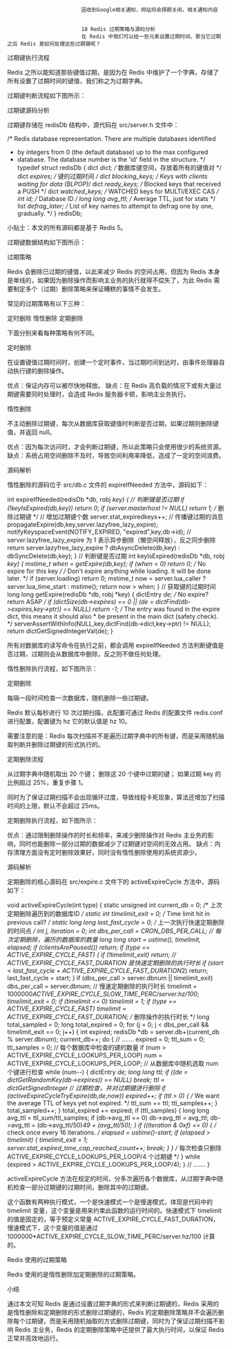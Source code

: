 
                            
                            因收到Google相关通知，网站将会择期关闭。相关通知内容
                            
                            
                            18 Redis 过期策略与源码分析
                            在 Redis 中我们可以给一些元素设置过期时间，那当它过期之后 Redis 是如何处理这些过期键呢？

过期键执行流程

Redis 之所以能知道那些键值过期，是因为在 Redis 中维护了一个字典，存储了所有设置了过期时间的键值，我们称之为过期字典。

过期键判断流程如下图所示：



过期键源码分析

过期键存储在 redisDb 结构中，源代码在 src/server.h 文件中：

/* Redis database representation. There are multiple databases identified
 * by integers from 0 (the default database) up to the max configured
 * database. The database number is the 'id' field in the structure. */
typedef struct redisDb {
    dict *dict;                 /* 数据库键空间，存放着所有的键值对 */
    dict *expires;              /* 键的过期时间 */
    dict *blocking_keys;        /* Keys with clients waiting for data (BLPOP)*/
    dict *ready_keys;           /* Blocked keys that received a PUSH */
    dict *watched_keys;         /* WATCHED keys for MULTI/EXEC CAS */
    int id;                     /* Database ID */
    long long avg_ttl;          /* Average TTL, just for stats */
    list *defrag_later;         /* List of key names to attempt to defrag one by one, gradually. */
} redisDb;




小贴士：本文的所有源码都是基于 Redis 5。


过期键数据结构如下图所示：



过期策略

Redis 会删除已过期的键值，以此来减少 Redis 的空间占用，但因为 Redis 本身是单线的，如果因为删除操作而影响主业务的执行就得不偿失了，为此 Redis 需要制定多个（过期）删除策略来保证糟糕的事情不会发生。

常见的过期策略有以下三种：


定时删除
惰性删除
定期删除


下面分别来看每种策略有何不同。

定时删除

在设置键值过期时间时，创建一个定时事件，当过期时间到达时，由事件处理器自动执行键的删除操作。


优点：保证内存可以被尽快地释放。
缺点：在 Redis 高负载的情况下或有大量过期键需要同时处理时，会造成 Redis 服务器卡顿，影响主业务执行。


惰性删除

不主动删除过期键，每次从数据库获取键值时判断是否过期，如果过期则删除键值，并返回 null。


优点：因为每次访问时，才会判断过期键，所以此策略只会使用很少的系统资源。
缺点：系统占用空间删除不及时，导致空间利用率降低，造成了一定的空间浪费。


源码解析

惰性删除的源码位于 src/db.c 文件的 expireIfNeeded 方法中，源码如下：

int expireIfNeeded(redisDb *db, robj *key) {
    // 判断键是否过期
    if (!keyIsExpired(db,key)) return 0;
    if (server.masterhost != NULL) return 1;
    /* 删除过期键 */
    // 增加过期键个数
    server.stat_expiredkeys++;
    // 传播键过期的消息
    propagateExpire(db,key,server.lazyfree_lazy_expire);
    notifyKeyspaceEvent(NOTIFY_EXPIRED,
        "expired",key,db->id);
    // server.lazyfree_lazy_expire 为 1 表示异步删除（懒空间释放），反之同步删除
    return server.lazyfree_lazy_expire ? dbAsyncDelete(db,key) :
                                         dbSyncDelete(db,key);
}
// 判断键是否过期
int keyIsExpired(redisDb *db, robj *key) {
    mstime_t when = getExpire(db,key);
    if (when < 0) return 0; /* No expire for this key */
    /* Don't expire anything while loading. It will be done later. */
    if (server.loading) return 0;
    mstime_t now = server.lua_caller ? server.lua_time_start : mstime();
    return now > when;
}
// 获取键的过期时间
long long getExpire(redisDb *db, robj *key) {
    dictEntry *de;
    /* No expire? return ASAP */
    if (dictSize(db->expires) == 0 ||
       (de = dictFind(db->expires,key->ptr)) == NULL) return -1;
    /* The entry was found in the expire dict, this means it should also
     * be present in the main dict (safety check). */
    serverAssertWithInfo(NULL,key,dictFind(db->dict,key->ptr) != NULL);
    return dictGetSignedIntegerVal(de);
}



所有对数据库的读写命令在执行之前，都会调用 expireIfNeeded 方法判断键值是否过期，过期则会从数据库中删除，反之则不做任何处理。

惰性删除执行流程，如下图所示：



定期删除

每隔一段时间检查一次数据库，随机删除一些过期键。

Redis 默认每秒进行 10 次过期扫描，此配置可通过 Redis 的配置文件 redis.conf 进行配置，配置键为 hz 它的默认值是 hz 10。

需要注意的是：Redis 每次扫描并不是遍历过期字典中的所有键，而是采用随机抽取判断并删除过期键的形式执行的。

定期删除流程


从过期字典中随机取出 20 个键；
删除这 20 个键中过期的键；
如果过期 key 的比例超过 25%，重复步骤 1。


同时为了保证过期扫描不会出现循环过度，导致线程卡死现象，算法还增加了扫描时间的上限，默认不会超过 25ms。

定期删除执行流程，如下图所示：




优点：通过限制删除操作的时长和频率，来减少删除操作对 Redis 主业务的影响，同时也能删除一部分过期的数据减少了过期键对空间的无效占用。
缺点：内存清理方面没有定时删除效果好，同时没有惰性删除使用的系统资源少。


源码解析

定期删除的核心源码在 src/expire.c 文件下的 activeExpireCycle 方法中，源码如下：

void activeExpireCycle(int type) {
    static unsigned int current_db = 0; /* 上次定期删除遍历到的数据库ID */
    static int timelimit_exit = 0;      /* Time limit hit in previous call? */
    static long long last_fast_cycle = 0; /* 上一次执行快速定期删除的时间点 */
    int j, iteration = 0;
    int dbs_per_call = CRON_DBS_PER_CALL; // 每次定期删除，遍历的数据库的数量
    long long start = ustime(), timelimit, elapsed;
    if (clientsArePaused()) return;
    if (type == ACTIVE_EXPIRE_CYCLE_FAST) {
        if (!timelimit_exit) return;
        // ACTIVE_EXPIRE_CYCLE_FAST_DURATION 是快速定期删除的执行时长
        if (start < last_fast_cycle + ACTIVE_EXPIRE_CYCLE_FAST_DURATION*2) return;
        last_fast_cycle = start;
    }
    if (dbs_per_call > server.dbnum || timelimit_exit)
        dbs_per_call = server.dbnum;
    // 慢速定期删除的执行时长
    timelimit = 1000000*ACTIVE_EXPIRE_CYCLE_SLOW_TIME_PERC/server.hz/100;
    timelimit_exit = 0;
    if (timelimit <= 0) timelimit = 1;
    if (type == ACTIVE_EXPIRE_CYCLE_FAST)
        timelimit = ACTIVE_EXPIRE_CYCLE_FAST_DURATION; /* 删除操作的执行时长 */
    long total_sampled = 0;
    long total_expired = 0;
    for (j = 0; j < dbs_per_call && timelimit_exit == 0; j++) {
        int expired;
        redisDb *db = server.db+(current_db % server.dbnum);
        current_db++;
        do {
            // .......
            expired = 0;
            ttl_sum = 0;
            ttl_samples = 0;
            // 每个数据库中检查的键的数量
            if (num > ACTIVE_EXPIRE_CYCLE_LOOKUPS_PER_LOOP)
                num = ACTIVE_EXPIRE_CYCLE_LOOKUPS_PER_LOOP;
            // 从数据库中随机选取 num 个键进行检查
            while (num--) {
                dictEntry *de;
                long long ttl;
                if ((de = dictGetRandomKey(db->expires)) == NULL) break;
                ttl = dictGetSignedInteger
                // 过期检查，并对过期键进行删除
                if (activeExpireCycleTryExpire(db,de,now)) expired++;
                if (ttl > 0) {
                    /* We want the average TTL of keys yet not expired. */
                    ttl_sum += ttl;
                    ttl_samples++;
                }
                total_sampled++;
            }
            total_expired += expired;
            if (ttl_samples) {
                long long avg_ttl = ttl_sum/ttl_samples;
                if (db->avg_ttl == 0) db->avg_ttl = avg_ttl;
                db->avg_ttl = (db->avg_ttl/50)*49 + (avg_ttl/50);
            }
            if ((iteration & 0xf) == 0) { /* check once every 16 iterations. */
                elapsed = ustime()-start;
                if (elapsed > timelimit) {
                    timelimit_exit = 1;
                    server.stat_expired_time_cap_reached_count++;
                    break;
                }
            }
            /* 每次检查只删除 ACTIVE_EXPIRE_CYCLE_LOOKUPS_PER_LOOP/4 个过期键 */
        } while (expired > ACTIVE_EXPIRE_CYCLE_LOOKUPS_PER_LOOP/4);
    }
    // .......
}



activeExpireCycle 方法在规定的时间，分多次遍历各个数据库，从过期字典中随机检查一部分过期键的过期时间，删除其中的过期键。

这个函数有两种执行模式，一个是快速模式一个是慢速模式，体现是代码中的 timelimit 变量，这个变量是用来约束此函数的运行时间的。快速模式下 timelimit 的值是固定的，等于预定义常量 ACTIVE_EXPIRE_CYCLE_FAST_DURATION，慢速模式下，这个变量的值是通过 1000000*ACTIVE_EXPIRE_CYCLE_SLOW_TIME_PERC/server.hz/100 计算的。

Redis 使用的过期策略

Redis 使用的是惰性删除加定期删除的过期策略。

小结

通过本文可知 Redis 是通过设置过期字典的形式来判断过期键的，Redis 采用的是惰性删除和定期删除的形式删除过期键的，Redis 的定期删除策略并不会遍历删除每个过期键，而是采用随机抽取的方式删除过期键，同时为了保证过期扫描不影响 Redis 主业务，Redis 的定期删除策略中还提供了最大执行时间，以保证 Redis 正常并高效地运行。

                        
                        
                            